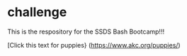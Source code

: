 # challenge

This is the respository for the SSDS Bash Bootcamp!!!

[Click this text for puppies} (https://www.akc.org/puppies/)
